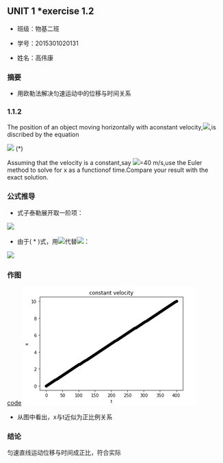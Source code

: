 
## UNIT 1 *exercise 1.2
* 班级：物基二班

* 学号：2015301020131

* 姓名：高伟康

### 摘要
* 用欧勒法解决匀速运动中的位移与时间关系
### 1.1.2
 The position of an object moving horizontally with aconstant velocity,<img src="http://latex.codecogs.com/gif.latex?\nu">,is discribed by the equation
 
 <img src="http://latex.codecogs.com/gif.latex?\frac{dx}{dt}=\nu"> (*)
 
 Assuming that the velocity is a constant,say <img src="http://latex.codecogs.com/gif.latex?\nu">=40 m/s,use the Euler method to solve for x as a functionof time.Compare your result with the exact solution.

 
 ### 公式推导
 
 * 式子泰勒展开取一阶项：
 
 <img src="http://latex.codecogs.com/gif.latex?x(t+\Delta\,t)=x(t)+\frac{dx}{dt}\Delta\,t">
 
 * 由于( * )式，用<img src="http://latex.codecogs.com/gif.latex?\nu">代替<img src="http://latex.codecogs.com/gif.latex?\frac{dx}{dt}">：
 
 <img src="http://latex.codecogs.com/gif.latex?x(t+\Delta\,t)=x(t)+\nu\Delta\,t">
 
 ### 作图
 
 [code](./execise3/untitle6.py)
 <img src="https://github.com/gwk-01/computationalphysics_N2015301020131/blob/master/JUL8DFG19R%7B7GS%40W9~IJ8OE.png">
 
 * 从图中看出，x与t近似为正比例关系
 
 ### 结论
 
 匀速直线运动位移与时间成正比，符合实际
 
